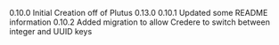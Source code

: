 0.10.0  Initial Creation off of Plutus 0.13.0
0.10.1  Updated some README information
0.10.2  Added migration to allow Credere to switch between integer and UUID keys